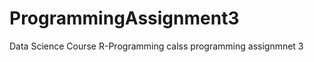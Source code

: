 ProgrammingAssignment3
======================

Data Science Course R-Programming calss programming assignmnet 3
